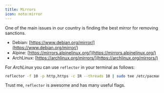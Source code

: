 ```yaml
---
title: Mirrors
icon: noto:mirror
---
```


One of the main issues in our country is finding the best mirror for removing sanctions.

- Debian: [https://www.debian.org/mirror/](https://www.debian.org/mirror/)
- Alpine: [https://mirrors.alpinelinux.org/](https://mirrors.alpinelinux.org/)
- ArchLinux: [https://archlinux.org/mirrors/](https://archlinux.org/mirrors/)

For _ArchLinux_ you can use `reflector` in your terminal as follows:

```bash title="using reflector to find 10 fastest mirror resides in Iran"
reflector -f 10 -p http,https -c IR --threads 10 | sudo tee /etc/pacman.d/mirrorlist
```

Trust me, `reflector` is awesome and has many useful flags.
